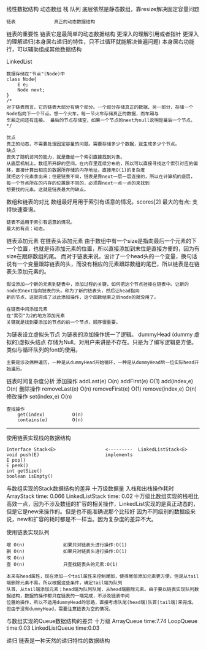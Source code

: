 线性数据结构
    动态数组
    栈
    队列              底层依然是静态数组，靠resize解决固定容量问题

    链表              真正的动态数据结构

链表的重要性
    链表它是最简单的动态数据结构
    更深入的理解引用或者指针
    更深入的理解递归(本身居右递归的特性，只不过循环就能解决普遍问题)
    本身居右功能行，可以辅助组成其他数据结构

LinkedList

    数据存储在"节点"(Node)中
    class Node{
        E e;
        Node next;
    }
    /*
    对于链表而言，它的链表大部分有俩个部分。一个部分存储真正的数据，另一部分，存储一个Node指向下一个节点。想一个火车，每一节火车存储真正的数据，而车厢与
    车厢之间还有连接。 最后的节点存储空，如果一个节点的next为null说明是最后一个节点。
    */

    优点
    真正的动态，不需要处理固定容量的问题。需要存储多少个数据，就生成多少个节点。
    缺点
    丧失了随机访问的能力，就是像给一个索引直接找到对象。
    从底层机制上，数组所开辟的空间，在内存里连续分布的，所以可以直接寻找这个索引对应的偏移，直接计算出相应的数据所存储的内存地址，直接用O(1)的复杂度
    就把这个元素拿出来；但是链表不同，链表是靠next一层一层连接的，所以在计算机的底层，每一个节点所在的内存的位置是不同的，必须靠next一点一点的来找到
    想要找的元素。这就是链表最大的缺点。

数组和链表的对比
    数组最好用用于索引有语意的情况。scores[2]
    最大的有点: 支持快速查询。

    链表不适用于索引有语意的情况。
    最大的有点：动态。

链表添加元素
    在链表头添加元素
    由于数组中有一个size是指向最后一个元素的下一个位置，也就是待添加元素的位置，所以直接添加到末位是直接方便的，因为有size在跟踪数组的尾。
    而对于链表来说，设计了一个head头的一个变量，换句话说有一个变量跟踪链表的头，而没有相应的元素跟踪数组的尾巴，所以链表是在链表头添加元素的。

    假设添加一个新的元素到链表中，添加过程的关键，如何把这个节点挂接在链表中。让新的node的next指向链表的头。称为了新的链表头，然后让head指向
    新的节点，这就完成了以此添加操作，这个函数结束之后node的就没用了。

    在链表中间添加元素
    在"索引"为2的地方添加元素
    关键就是找到要添加的节点的前一个节点，顺序很重要。

为链表设立虚拟头节点
    为链表的添加操作统一了逻辑。
    dummyHead (dummy 虚拟的)虚拟头结点 存储为Null。对用户来讲是不存在。只是为了编写逻辑更方便。
    类似与循环队列的font的使用。

    主要是涉及俩种遍历，一种是从dummyHead开始循环，一种是从dummyHead后一位实际head开始遍历。

链表时间复杂度分析
    添加操作
        addLast(e)          O(n)
        addFirst(e)         O(1)
        add(index,e)        O(n)
    删除操作
        removeLast(e)       O(n)
        removeFirst(e)      O(1)
        remove(index,e)     O(n)
    修改操作
        set(index,e)        O(n)

    查找操作
        get(index)          O(n)
        contains(e)         O(n)



---


使用链表实现栈的数据结构

    Interface Stack<E>                  <---------  LinkedListStack<E>
    void push(E)                        implements
    E pop()
    E peek()
    int getSize()
    boolean isEmpty()

与数组实现的Stack数据结构的差异
    十万级数据量 入栈和出栈操作耗时
    ArrayStack time: 0.066
    LinkedListStack time: 0.02
    十万级比数组实现的栈相比高效一点，因为不涉及数组的扩容的相关操作，LinkedList实现的是真正动态的，但是它是new来操作的。但是也不能准确说那个比较好
    因为不同级别的数据级来说，new和扩容的耗时都是不一样当。因为复杂度的差异不大。

使用链表实现队列

    增 O(n)              如果只对链表头进行操作:O(1)
    删 O(n)              如果只对链表头进行操作:O(1)
    改 O(n)
    查 O(n)              只查找链表头的元素:O(1)

    本来有head属性，现在添加一个tail属性来控制尾部，使得尾部添加元素更方便。但是从tail端删除元素不易。所以根据这些条件，确定tail端为队列
    队首，从tail端添加元素；head端为队列队尾，从head端删除元素。由于要以链表实现队列数据结构，数据的操作都只在链表的一端完成，不涉及链表中间
    位置的操作，所以不适用dummyHead的思路，直接考虑队尾(head端)队首(tail端)来完成。但由于没有dummyHead，需要注意链表为空的情况。

与数组实现的Queue数据结构的差异
    十万级
    ArrayQueue time:7.74
    LoopQueue time:0.03
    LinkedListQueue time:0.03

递归
    链表是一种天然的递归特性的数据结构